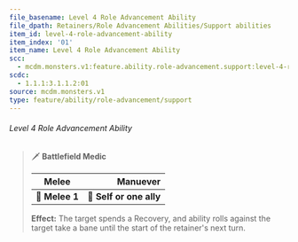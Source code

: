 ```yaml
---
file_basename: Level 4 Role Advancement Ability
file_dpath: Retainers/Role Advancement Abilities/Support abilities
item_id: level-4-role-advancement-ability
item_index: '01'
item_name: Level 4 Role Advancement Ability
scc:
  - mcdm.monsters.v1:feature.ability.role-advancement.support:level-4-role-advancement-ability
scdc:
  - 1.1.1:3.1.1.2:01
source: mcdm.monsters.v1
type: feature/ability/role-advancement/support
---
```


###### Level 4 Role Advancement Ability

<!-- -->
> 🗡 **Battlefield Medic**
>
> | **Melee**      |            **Manuever** |
> | -------------- | ----------------------: |
> | **📏 Melee 1** | **🎯 Self or one ally** |
>
> **Effect:** The target spends a Recovery, and ability rolls against the target take a bane until the start of the retainer's next turn.
